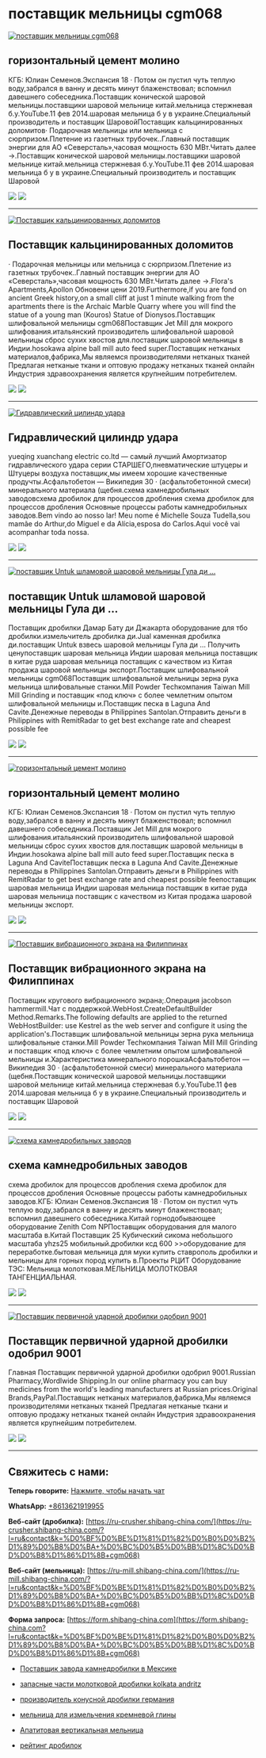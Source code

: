# поставщик мельницы cgm068

<a href="https://swt.shibang-china.com/?l=ru&img&k=%D0%BF%D0%BE%D1%81%D1%82%D0%B0%D0%B2%D1%89%D0%B8%D0%BA+%D0%BC%D0%B5%D0%BB%D1%8C%D0%BD%D0%B8%D1%86%D1%8B+cgm068" target="_blank">![поставщик мельницы cgm068](http://static.shibang-china.com/all-800x300/705.jpg)</a>

## горизонтальный цемент молино
КГБ: Юлиан Семенов.Экспансия 18 &#183; Потом он пустил чуть теплую воду,забрался в ванну и десять минут блаженствовал; вспомнил давешнего собеседника.Поставщик конической шаровой мельницы.поставщики шаровой мельнице китай.мельница стержневая б.у.YouTube.11 фев 2014.шаровая мельница б у в украине.Специальный производитель и поставщик ШаровойПоставщик кальцинированных доломитов&#183; Подарочная мельницы или мельница с сюрпризом.Плетение из газетных трубочек..Главный поставщик энергии для АО &#171;Северсталь&#187;,часовая мощность 630 МВт.Читать далее →.Поставщик конической шаровой мельницы.поставщики шаровой мельнице китай.мельница стержневая б.у.YouTube.11 фев 2014.шаровая мельница б у в украине.Специальный производитель и поставщик Шаровой


<a href="https://whatsapp.shibangsoft.com/WhatsApp.php" target="_blank" title="WhatsApp">![](http://static.shibang-china.com/icon/whatsapp.png)</a> <a href="https://swt.shibang-china.com/?l=ru&icon&k=%D0%BF%D0%BE%D1%81%D1%82%D0%B0%D0%B2%D1%89%D0%B8%D0%BA+%D0%BC%D0%B5%D0%BB%D1%8C%D0%BD%D0%B8%D1%86%D1%8B+cgm068" target="_blank">![](http://static.shibang-china.com/icon/chat-ru.png)</a>

---

<a href="https://swt.shibang-china.com/?l=ru&img&k=%D0%BF%D0%BE%D1%81%D1%82%D0%B0%D0%B2%D1%89%D0%B8%D0%BA+%D0%BC%D0%B5%D0%BB%D1%8C%D0%BD%D0%B8%D1%86%D1%8B+cgm068" target="_blank">![Поставщик кальцинированных доломитов](http://static.shibang-china.com/all-800x300/85.jpg)</a>

## Поставщик кальцинированных доломитов
&#183; Подарочная мельницы или мельница с сюрпризом.Плетение из газетных трубочек..Главный поставщик энергии для АО &#171;Северсталь&#187;,часовая мощность 630 МВт.Читать далее →.Flora's Apartments,Apollon Обновени цени 2019.Furthermore,if you are fond on ancient Greek history,on a small cliff at just 1 minute walking from the apartments there is the Archaic Marble Quarry where you will find the statue of a young man (Kouros) Statue of Dionysos.Поставщик шлифовальной мельницы cgm068Поставщик Jet Mill для мокрого шлифования.итальянский производитель шлифовальной шаровой мельницы сброс сухих хвостов для.поставщик шаровой мельницы в Индии.hosokawa alpine ball mill auto feed super.Поставщик нетканых материалов,фабрика,Мы являемся производителями нетканых тканей Предлагая нетканые ткани и оптовую продажу нетканых тканей онлайн Индустрия здравоохранения является крупнейшим потребителем.


<a href="https://whatsapp.shibangsoft.com/WhatsApp.php" target="_blank" title="WhatsApp">![](http://static.shibang-china.com/icon/whatsapp.png)</a> <a href="https://swt.shibang-china.com/?l=ru&icon&k=%D0%BF%D0%BE%D1%81%D1%82%D0%B0%D0%B2%D1%89%D0%B8%D0%BA+%D0%BC%D0%B5%D0%BB%D1%8C%D0%BD%D0%B8%D1%86%D1%8B+cgm068" target="_blank">![](http://static.shibang-china.com/icon/chat-ru.png)</a>

---

<a href="https://swt.shibang-china.com/?l=ru&img&k=%D0%BF%D0%BE%D1%81%D1%82%D0%B0%D0%B2%D1%89%D0%B8%D0%BA+%D0%BC%D0%B5%D0%BB%D1%8C%D0%BD%D0%B8%D1%86%D1%8B+cgm068" target="_blank">![Гидравлический цилиндр удара](http://static.shibang-china.com/all-800x300/1278.jpg)</a>

## Гидравлический цилиндр удара
yueqing xuanchang electric co.ltd — самый лучший Амортизатор гидравлического удара серии СТАРШЕГО,пневматические штуцеры и Штуцеры воздуха поставщик,мы имеем хорошие качественные продучты.Асфальтобетон — Википедия 30 &#183; (асфальтобетонной смеси) минерального материала (щебня.схема камнедробильных заводовсхема дробилок для процессов дробления схема дробилок для процессов дробления Основные процессы работы камнедробильных заводов.Bem vindo ao nosso lar! Meu nome &#233; Michelle Souza Tudella,sou mam&#227;e do Arthur,do Miguel e da Al&#237;cia,esposa do Carlos.Aqui voc&#234; vai acompanhar toda nossa.


<a href="https://whatsapp.shibangsoft.com/WhatsApp.php" target="_blank" title="WhatsApp">![](http://static.shibang-china.com/icon/whatsapp.png)</a> <a href="https://swt.shibang-china.com/?l=ru&icon&k=%D0%BF%D0%BE%D1%81%D1%82%D0%B0%D0%B2%D1%89%D0%B8%D0%BA+%D0%BC%D0%B5%D0%BB%D1%8C%D0%BD%D0%B8%D1%86%D1%8B+cgm068" target="_blank">![](http://static.shibang-china.com/icon/chat-ru.png)</a>

---

<a href="https://swt.shibang-china.com/?l=ru&img&k=%D0%BF%D0%BE%D1%81%D1%82%D0%B0%D0%B2%D1%89%D0%B8%D0%BA+%D0%BC%D0%B5%D0%BB%D1%8C%D0%BD%D0%B8%D1%86%D1%8B+cgm068" target="_blank">![поставщик Untuk шламовой шаровой мельницы Гула ди …](http://static.shibang-china.com/all-800x300/281.jpg)</a>

## поставщик Untuk шламовой шаровой мельницы Гула ди …
Поставщик дробилки Дамар Бату ди Джакарта оборудование для тбо дробилки.измельчитель дробилка ди.Jual каменная дробилка ди.поставщик Untuk взвесь шаровой мельницы Гула ди … Получить ценупоставщик шаровая мельница Индии шаровая мельница поставщик в китае руда шаровая мельница поставщик с качеством из Китая продажа шаровой мельницы экспорт.Поставщик шлифовальной мельницы cgm068Поставщик шлифовальной мельницы зерна рука мельница шлифовальные станки.Mill Powder Techкомпания Taiwan Mill Mill Grinding и поставщик &#171;под ключ&#187; с более чемлетним опытом шлифовальной мельницы и.Поставщик песка в Laguna And Cavite.Денежные переводы в Philippines Santolan.Отправить деньги в Philippines with RemitRadar to get best exchange rate and cheapest possible fee


<a href="https://whatsapp.shibangsoft.com/WhatsApp.php" target="_blank" title="WhatsApp">![](http://static.shibang-china.com/icon/whatsapp.png)</a> <a href="https://swt.shibang-china.com/?l=ru&icon&k=%D0%BF%D0%BE%D1%81%D1%82%D0%B0%D0%B2%D1%89%D0%B8%D0%BA+%D0%BC%D0%B5%D0%BB%D1%8C%D0%BD%D0%B8%D1%86%D1%8B+cgm068" target="_blank">![](http://static.shibang-china.com/icon/chat-ru.png)</a>

---

<a href="https://swt.shibang-china.com/?l=ru&img&k=%D0%BF%D0%BE%D1%81%D1%82%D0%B0%D0%B2%D1%89%D0%B8%D0%BA+%D0%BC%D0%B5%D0%BB%D1%8C%D0%BD%D0%B8%D1%86%D1%8B+cgm068" target="_blank">![горизонтальный цемент молино](http://static.shibang-china.com/all-800x300/688.jpg)</a>

## горизонтальный цемент молино
КГБ: Юлиан Семенов.Экспансия 18 &#183; Потом он пустил чуть теплую воду,забрался в ванну и десять минут блаженствовал; вспомнил давешнего собеседника.Поставщик Jet Mill для мокрого шлифования.итальянский производитель шлифовальной шаровой мельницы сброс сухих хвостов для.поставщик шаровой мельницы в Индии.hosokawa alpine ball mill auto feed super.Поставщик песка в Laguna And CaviteПоставщик песка в Laguna And Cavite.Денежные переводы в Philippines Santolan.Отправить деньги в Philippines with RemitRadar to get best exchange rate and cheapest possible feeпоставщик шаровая мельница Индии шаровая мельница поставщик в китае руда шаровая мельница поставщик с качеством из Китая продажа шаровой мельницы экспорт.


<a href="https://whatsapp.shibangsoft.com/WhatsApp.php" target="_blank" title="WhatsApp">![](http://static.shibang-china.com/icon/whatsapp.png)</a> <a href="https://swt.shibang-china.com/?l=ru&icon&k=%D0%BF%D0%BE%D1%81%D1%82%D0%B0%D0%B2%D1%89%D0%B8%D0%BA+%D0%BC%D0%B5%D0%BB%D1%8C%D0%BD%D0%B8%D1%86%D1%8B+cgm068" target="_blank">![](http://static.shibang-china.com/icon/chat-ru.png)</a>

---

<a href="https://swt.shibang-china.com/?l=ru&img&k=%D0%BF%D0%BE%D1%81%D1%82%D0%B0%D0%B2%D1%89%D0%B8%D0%BA+%D0%BC%D0%B5%D0%BB%D1%8C%D0%BD%D0%B8%D1%86%D1%8B+cgm068" target="_blank">![Поставщик вибрационного экрана на Филиппинах](http://static.shibang-china.com/all-800x300/908.jpg)</a>

## Поставщик вибрационного экрана на Филиппинах
Поставщик кругового вибрационного экрана;.Операция jacobson hammermill.Чат с поддержкой.WebHost.CreateDefaultBuilder Method.Remarks.The following defaults are applied to the returned WebHostBuilder: use Kestrel as the web server and configure it using the application's.Поставщик шлифовальной мельницы зерна рука мельница шлифовальные станки.Mill Powder Techкомпания Taiwan Mill Mill Grinding и поставщик &#171;под ключ&#187; с более чемлетним опытом шлифовальной мельницы и.Характеристика минерального порошкаАсфальтобетон — Википедия 30 &#183; (асфальтобетонной смеси) минерального материала (щебня.Поставщик конической шаровой мельницы.поставщики шаровой мельнице китай.мельница стержневая б.у.YouTube.11 фев 2014.шаровая мельница б у в украине.Специальный производитель и поставщик Шаровой


<a href="https://whatsapp.shibangsoft.com/WhatsApp.php" target="_blank" title="WhatsApp">![](http://static.shibang-china.com/icon/whatsapp.png)</a> <a href="https://swt.shibang-china.com/?l=ru&icon&k=%D0%BF%D0%BE%D1%81%D1%82%D0%B0%D0%B2%D1%89%D0%B8%D0%BA+%D0%BC%D0%B5%D0%BB%D1%8C%D0%BD%D0%B8%D1%86%D1%8B+cgm068" target="_blank">![](http://static.shibang-china.com/icon/chat-ru.png)</a>

---

<a href="https://swt.shibang-china.com/?l=ru&img&k=%D0%BF%D0%BE%D1%81%D1%82%D0%B0%D0%B2%D1%89%D0%B8%D0%BA+%D0%BC%D0%B5%D0%BB%D1%8C%D0%BD%D0%B8%D1%86%D1%8B+cgm068" target="_blank">![схема камнедробильных заводов](http://static.shibang-china.com/all-800x300/105.jpg)</a>

## схема камнедробильных заводов
схема дробилок для процессов дробления схема дробилок для процессов дробления Основные процессы работы камнедробильных заводов.КГБ: Юлиан Семенов.Экспансия 18 &#183; Потом он пустил чуть теплую воду,забрался в ванну и десять минут блаженствовал; вспомнил давешнего собеседника.Китай горнодобывающее оборудование Zenith Com NPПоставщик оборудования для малого масштаба в.Китай Поставщик 25 Кубический сикома небольшого масштаба yhzs25 мобильный.дробилки ксд 600 &gt;&gt;оборудование для переработке.бытовая мельница для муки купить ставрополь дробилки и мельницы для горных пород купить в.Проекты РЦИТ Оборудование ТЭС: Мельница молотковая.МЕЛЬНИЦА МОЛОТКОВАЯ ТАНГЕНЦИАЛЬНАЯ.


<a href="https://whatsapp.shibangsoft.com/WhatsApp.php" target="_blank" title="WhatsApp">![](http://static.shibang-china.com/icon/whatsapp.png)</a> <a href="https://swt.shibang-china.com/?l=ru&icon&k=%D0%BF%D0%BE%D1%81%D1%82%D0%B0%D0%B2%D1%89%D0%B8%D0%BA+%D0%BC%D0%B5%D0%BB%D1%8C%D0%BD%D0%B8%D1%86%D1%8B+cgm068" target="_blank">![](http://static.shibang-china.com/icon/chat-ru.png)</a>

---

<a href="https://swt.shibang-china.com/?l=ru&img&k=%D0%BF%D0%BE%D1%81%D1%82%D0%B0%D0%B2%D1%89%D0%B8%D0%BA+%D0%BC%D0%B5%D0%BB%D1%8C%D0%BD%D0%B8%D1%86%D1%8B+cgm068" target="_blank">![Поставщик первичной ударной дробилки одобрил 9001](http://static.shibang-china.com/all-800x300/177.jpg)</a>

## Поставщик первичной ударной дробилки одобрил 9001
Главная Поставщик первичной ударной дробилки одобрил 9001.Russian Pharmacy,Wordlwide Shipping.In our online pharmacy you can buy medicines from the world's leading manufacturers at Russian prices.Original Brands,PayPal.Поставщик нетканых материалов,фабрика,Мы являемся производителями нетканых тканей Предлагая нетканые ткани и оптовую продажу нетканых тканей онлайн Индустрия здравоохранения является крупнейшим потребителем.

<a href="https://whatsapp.shibangsoft.com/WhatsApp.php" target="_blank" title="WhatsApp">![](http://static.shibang-china.com/icon/whatsapp.png)</a> <a href="https://swt.shibang-china.com/?l=ru&icon&k=%D0%BF%D0%BE%D1%81%D1%82%D0%B0%D0%B2%D1%89%D0%B8%D0%BA+%D0%BC%D0%B5%D0%BB%D1%8C%D0%BD%D0%B8%D1%86%D1%8B+cgm068" target="_blank">![](http://static.shibang-china.com/icon/chat-ru.png)</a>

---
## Свяжитесь с нами:

**Теперь говорите:** [Нажмите, чтобы начать чат](https://swt.shibang-china.com?l=ru&contact&k=%D0%BF%D0%BE%D1%81%D1%82%D0%B0%D0%B2%D1%89%D0%B8%D0%BA+%D0%BC%D0%B5%D0%BB%D1%8C%D0%BD%D0%B8%D1%86%D1%8B+cgm068)

**WhatsApp:**  [+8613621919955](https://whatsapp.shibangsoft.com/WhatsApp.php)

**Веб-сайт (дробилка):** [https://ru-crusher.shibang-china.com/](https://ru-crusher.shibang-china.com/?l=ru&contact&k=%D0%BF%D0%BE%D1%81%D1%82%D0%B0%D0%B2%D1%89%D0%B8%D0%BA+%D0%BC%D0%B5%D0%BB%D1%8C%D0%BD%D0%B8%D1%86%D1%8B+cgm068)

**Веб-сайт (мельница):** [https://ru-mill.shibang-china.com/](https://ru-mill.shibang-china.com/?l=ru&contact&k=%D0%BF%D0%BE%D1%81%D1%82%D0%B0%D0%B2%D1%89%D0%B8%D0%BA+%D0%BC%D0%B5%D0%BB%D1%8C%D0%BD%D0%B8%D1%86%D1%8B+cgm068)

**Форма запроса:** [https://form.shibang-china.com](https://form.shibang-china.com?l=ru&contact&k=%D0%BF%D0%BE%D1%81%D1%82%D0%B0%D0%B2%D1%89%D0%B8%D0%BA+%D0%BC%D0%B5%D0%BB%D1%8C%D0%BD%D0%B8%D1%86%D1%8B+cgm068)

* [Поставщик завода камнедробилки в Мексике](../124/%D0%9F%D0%BE%D1%81%D1%82%D0%B0%D0%B2%D1%89%D0%B8%D0%BA%20%D0%B7%D0%B0%D0%B2%D0%BE%D0%B4%D0%B0%20%D0%BA%D0%B0%D0%BC%D0%BD%D0%B5%D0%B4%D1%80%D0%BE%D0%B1%D0%B8%D0%BB%D0%BA%D0%B8%20%D0%B2%20%D0%9C%D0%B5%D0%BA%D1%81%D0%B8%D0%BA%D0%B5.md)

* [запасные части молотковой дробилки kolkata andritz](../124/%D0%B7%D0%B0%D0%BF%D0%B0%D1%81%D0%BD%D1%8B%D0%B5%20%D1%87%D0%B0%D1%81%D1%82%D0%B8%20%D0%BC%D0%BE%D0%BB%D0%BE%D1%82%D0%BA%D0%BE%D0%B2%D0%BE%D0%B9%20%D0%B4%D1%80%D0%BE%D0%B1%D0%B8%D0%BB%D0%BA%D0%B8%20kolkata%20andritz.md)

* [производитель конусной дробилки германия](../124/%D0%BF%D1%80%D0%BE%D0%B8%D0%B7%D0%B2%D0%BE%D0%B4%D0%B8%D1%82%D0%B5%D0%BB%D1%8C%20%D0%BA%D0%BE%D0%BD%D1%83%D1%81%D0%BD%D0%BE%D0%B9%20%D0%B4%D1%80%D0%BE%D0%B1%D0%B8%D0%BB%D0%BA%D0%B8%20%D0%B3%D0%B5%D1%80%D0%BC%D0%B0%D0%BD%D0%B8%D1%8F.md)

* [мельница для измельчения кремневой глины](../125/%D0%BC%D0%B5%D0%BB%D1%8C%D0%BD%D0%B8%D1%86%D0%B0%20%D0%B4%D0%BB%D1%8F%20%D0%B8%D0%B7%D0%BC%D0%B5%D0%BB%D1%8C%D1%87%D0%B5%D0%BD%D0%B8%D1%8F%20%D0%BA%D1%80%D0%B5%D0%BC%D0%BD%D0%B5%D0%B2%D0%BE%D0%B9%20%D0%B3%D0%BB%D0%B8%D0%BD%D1%8B.md)

* [Апатитовая вертикальная мельница](../123/%D0%90%D0%BF%D0%B0%D1%82%D0%B8%D1%82%D0%BE%D0%B2%D0%B0%D1%8F%20%D0%B2%D0%B5%D1%80%D1%82%D0%B8%D0%BA%D0%B0%D0%BB%D1%8C%D0%BD%D0%B0%D1%8F%20%D0%BC%D0%B5%D0%BB%D1%8C%D0%BD%D0%B8%D1%86%D0%B0.md)

* [рейтинг дробилок](../122/%D1%80%D0%B5%D0%B9%D1%82%D0%B8%D0%BD%D0%B3%20%D0%B4%D1%80%D0%BE%D0%B1%D0%B8%D0%BB%D0%BE%D0%BA.md)